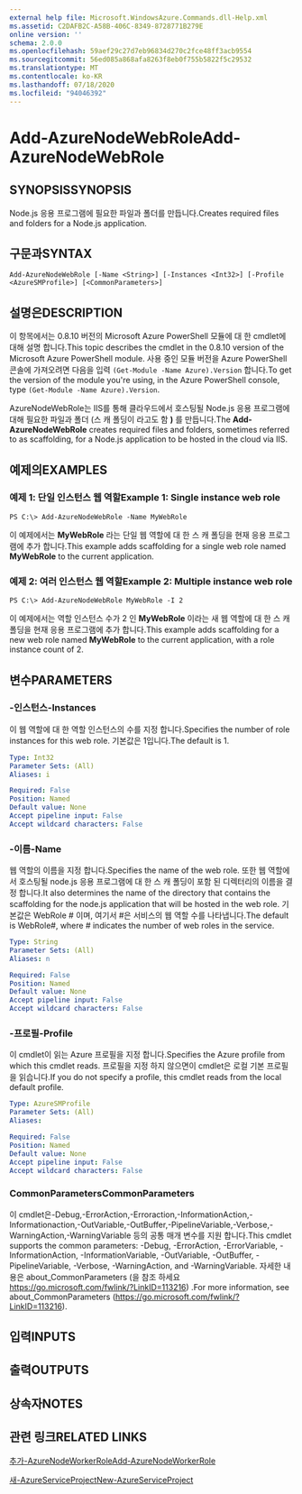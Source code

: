 ```yaml
---
external help file: Microsoft.WindowsAzure.Commands.dll-Help.xml
ms.assetid: C2DAFB2C-A58B-406C-8349-8728771B279E
online version: ''
schema: 2.0.0
ms.openlocfilehash: 59aef29c27d7eb96834d270c2fce48ff3acb9554
ms.sourcegitcommit: 56ed085a868afa8263f8eb0f755b5822f5c29532
ms.translationtype: MT
ms.contentlocale: ko-KR
ms.lasthandoff: 07/18/2020
ms.locfileid: "94046392"
---
```

# <span data-ttu-id="b82db-101">Add-AzureNodeWebRole</span><span class="sxs-lookup"><span data-stu-id="b82db-101">Add-AzureNodeWebRole</span></span>

## <span data-ttu-id="b82db-102">SYNOPSIS</span><span class="sxs-lookup"><span data-stu-id="b82db-102">SYNOPSIS</span></span>
<span data-ttu-id="b82db-103">Node.js 응용 프로그램에 필요한 파일과 폴더를 만듭니다.</span><span class="sxs-lookup"><span data-stu-id="b82db-103">Creates required files and folders for a Node.js application.</span></span>

## <span data-ttu-id="b82db-104">구문과</span><span class="sxs-lookup"><span data-stu-id="b82db-104">SYNTAX</span></span>

```
Add-AzureNodeWebRole [-Name <String>] [-Instances <Int32>] [-Profile <AzureSMProfile>] [<CommonParameters>]
```

## <span data-ttu-id="b82db-105">설명은</span><span class="sxs-lookup"><span data-stu-id="b82db-105">DESCRIPTION</span></span>
<span data-ttu-id="b82db-106">이 항목에서는 0.8.10 버전의 Microsoft Azure PowerShell 모듈에 대 한 cmdlet에 대해 설명 합니다.</span><span class="sxs-lookup"><span data-stu-id="b82db-106">This topic describes the cmdlet in the 0.8.10 version of the Microsoft Azure PowerShell module.</span></span>
<span data-ttu-id="b82db-107">사용 중인 모듈 버전을 Azure PowerShell 콘솔에 가져오려면 다음을 입력 `(Get-Module -Name Azure).Version` 합니다.</span><span class="sxs-lookup"><span data-stu-id="b82db-107">To get the version of the module you're using, in the Azure PowerShell console, type `(Get-Module -Name Azure).Version`.</span></span>

<span data-ttu-id="b82db-108">AzureNodeWebRole는 IIS를 통해 클라우드에서 호스팅될 Node.js 응용 프로그램에 대해 필요한 파일과 폴더 (스 캐 폴딩이 라고도 함 **)** 를 만듭니다.</span><span class="sxs-lookup"><span data-stu-id="b82db-108">The **Add-AzureNodeWebRole** creates required files and folders, sometimes referred to as scaffolding, for a Node.js application to be hosted in the cloud via IIS.</span></span>

## <span data-ttu-id="b82db-109">예제의</span><span class="sxs-lookup"><span data-stu-id="b82db-109">EXAMPLES</span></span>

### <span data-ttu-id="b82db-110">예제 1: 단일 인스턴스 웹 역할</span><span class="sxs-lookup"><span data-stu-id="b82db-110">Example 1: Single instance web role</span></span>
```
PS C:\> Add-AzureNodeWebRole -Name MyWebRole
```

<span data-ttu-id="b82db-111">이 예제에서는 **MyWebRole** 라는 단일 웹 역할에 대 한 스 캐 폴딩을 현재 응용 프로그램에 추가 합니다.</span><span class="sxs-lookup"><span data-stu-id="b82db-111">This example adds scaffolding for a single web role named **MyWebRole** to the current application.</span></span>

### <span data-ttu-id="b82db-112">예제 2: 여러 인스턴스 웹 역할</span><span class="sxs-lookup"><span data-stu-id="b82db-112">Example 2: Multiple instance web role</span></span>
```
PS C:\> Add-AzureNodeWebRole MyWebRole -I 2
```

<span data-ttu-id="b82db-113">이 예제에서는 역할 인스턴스 수가 2 인 **MyWebRole** 이라는 새 웹 역할에 대 한 스 캐 폴딩을 현재 응용 프로그램에 추가 합니다.</span><span class="sxs-lookup"><span data-stu-id="b82db-113">This example adds scaffolding for a new web role named **MyWebRole** to the current application, with a role instance count of 2.</span></span>

## <span data-ttu-id="b82db-114">변수</span><span class="sxs-lookup"><span data-stu-id="b82db-114">PARAMETERS</span></span>

### <span data-ttu-id="b82db-115">-인스턴스</span><span class="sxs-lookup"><span data-stu-id="b82db-115">-Instances</span></span>
<span data-ttu-id="b82db-116">이 웹 역할에 대 한 역할 인스턴스의 수를 지정 합니다.</span><span class="sxs-lookup"><span data-stu-id="b82db-116">Specifies the number of role instances for this web role.</span></span>
<span data-ttu-id="b82db-117">기본값은 1입니다.</span><span class="sxs-lookup"><span data-stu-id="b82db-117">The default is 1.</span></span>

```yaml
Type: Int32
Parameter Sets: (All)
Aliases: i

Required: False
Position: Named
Default value: None
Accept pipeline input: False
Accept wildcard characters: False
```

### <span data-ttu-id="b82db-118">-이름</span><span class="sxs-lookup"><span data-stu-id="b82db-118">-Name</span></span>
<span data-ttu-id="b82db-119">웹 역할의 이름을 지정 합니다.</span><span class="sxs-lookup"><span data-stu-id="b82db-119">Specifies the name of the web role.</span></span>
<span data-ttu-id="b82db-120">또한 웹 역할에서 호스팅될 node.js 응용 프로그램에 대 한 스 캐 폴딩이 포함 된 디렉터리의 이름을 결정 합니다.</span><span class="sxs-lookup"><span data-stu-id="b82db-120">It also determines the name of the directory that contains the scaffolding for the node.js application that will be hosted in the web role.</span></span>
<span data-ttu-id="b82db-121">기본값은 WebRole # 이며, 여기서 #은 서비스의 웹 역할 수를 나타냅니다.</span><span class="sxs-lookup"><span data-stu-id="b82db-121">The default is WebRole#, where # indicates the number of web roles in the service.</span></span>

```yaml
Type: String
Parameter Sets: (All)
Aliases: n

Required: False
Position: Named
Default value: None
Accept pipeline input: False
Accept wildcard characters: False
```

### <span data-ttu-id="b82db-122">-프로필</span><span class="sxs-lookup"><span data-stu-id="b82db-122">-Profile</span></span>
<span data-ttu-id="b82db-123">이 cmdlet이 읽는 Azure 프로필을 지정 합니다.</span><span class="sxs-lookup"><span data-stu-id="b82db-123">Specifies the Azure profile from which this cmdlet reads.</span></span>
<span data-ttu-id="b82db-124">프로필을 지정 하지 않으면이 cmdlet은 로컬 기본 프로필을 읽습니다.</span><span class="sxs-lookup"><span data-stu-id="b82db-124">If you do not specify a profile, this cmdlet reads from the local default profile.</span></span>

```yaml
Type: AzureSMProfile
Parameter Sets: (All)
Aliases: 

Required: False
Position: Named
Default value: None
Accept pipeline input: False
Accept wildcard characters: False
```

### <span data-ttu-id="b82db-125">CommonParameters</span><span class="sxs-lookup"><span data-stu-id="b82db-125">CommonParameters</span></span>
<span data-ttu-id="b82db-126">이 cmdlet은-Debug,-ErrorAction,-Erroraction,-InformationAction,-Informationaction,-OutVariable,-OutBuffer,-PipelineVariable,-Verbose,-WarningAction,-WarningVariable 등의 공통 매개 변수를 지원 합니다.</span><span class="sxs-lookup"><span data-stu-id="b82db-126">This cmdlet supports the common parameters: -Debug, -ErrorAction, -ErrorVariable, -InformationAction, -InformationVariable, -OutVariable, -OutBuffer, -PipelineVariable, -Verbose, -WarningAction, and -WarningVariable.</span></span> <span data-ttu-id="b82db-127">자세한 내용은 about_CommonParameters (을 참조 하세요 https://go.microsoft.com/fwlink/?LinkID=113216) .</span><span class="sxs-lookup"><span data-stu-id="b82db-127">For more information, see about_CommonParameters (https://go.microsoft.com/fwlink/?LinkID=113216).</span></span>

## <span data-ttu-id="b82db-128">입력</span><span class="sxs-lookup"><span data-stu-id="b82db-128">INPUTS</span></span>

## <span data-ttu-id="b82db-129">출력</span><span class="sxs-lookup"><span data-stu-id="b82db-129">OUTPUTS</span></span>

## <span data-ttu-id="b82db-130">상속자</span><span class="sxs-lookup"><span data-stu-id="b82db-130">NOTES</span></span>

## <span data-ttu-id="b82db-131">관련 링크</span><span class="sxs-lookup"><span data-stu-id="b82db-131">RELATED LINKS</span></span>

[<span data-ttu-id="b82db-132">추가-AzureNodeWorkerRole</span><span class="sxs-lookup"><span data-stu-id="b82db-132">Add-AzureNodeWorkerRole</span></span>](./Add-AzureNodeWorkerRole.md)

[<span data-ttu-id="b82db-133">새-AzureServiceProject</span><span class="sxs-lookup"><span data-stu-id="b82db-133">New-AzureServiceProject</span></span>](./New-AzureServiceProject.md)


